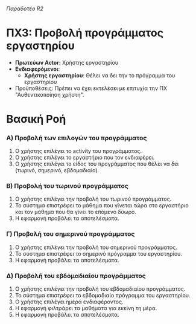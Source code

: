 ###### Παραδοτέο R2

# ΠΧ3: Προβολή προγράμματος εργαστηρίου

* **Πρωτεύων Actor:** Χρήστης εργαστηρίου
* **Ενδιαφερόμενοι**:
    * **Χρήστης εργαστηρίου**: Θέλει να δει την το πρόγραμμα του εργαστηρίου
* Προϋποθέσεις: Πρέπει να έχει εκτελέσει με επιτυχία την ΠΧ "Αυθεντικοποίηση χρήστη".

# Βασική Ροή

### Α) Προβολή των επιλογών του προγράμματος

1. Ο χρήστης επιλέγει το activity του προγράμματος.
2. Ο χρήστης επιλέγει το εργαστήριο που τον ενδιαφέρει.
3. Ο χρήστης επιλέγει το είδος του προγράμματος που θέλει να δει (τωρινό, σημερινό, εβδομαδιαίο).

### Β) Προβολή του τωρινού προγράμματος

1. Ο χρήστης επιλέγει την προβολή του τωρινού προγράμματος.
2. Το σύστημα επιστρέφει το μάθημα που γίνεται τώρα στο εργαστήριο και τον μάθημα που θα γίνει το επόμενο δύωρο.
3. Η εφαρμογή προβάλει τα αποτελέσματα.

### Γ) Προβολή του σημερινού προγράμματος

1. Ο χρήστης επιλέγει την προβολή του σημερινού προγράμματος.
2. Το σύστημα επιστρέφει το σημερινό πρόγραμμα του εργαστηρίου.
3. Η εφαρμογή προβάλει τα αποτελέσματα.

### Δ) Προβολή του εβδομαδιαίου προγράμματος

1. Ο χρήστης επιλέγει την προβολή του εβδομαδιαίου προγράμματος.
2. Το σύστημα επιστρέφει το εβδομαδιαίο πρόγραμμα του εργαστηρίου.
3. Ο χρήστης επιλέγει ημέρα ενδιαφέροντος.
4. Η εφαρμογή φιλτράρει τα μαθήματα για εκείνη τη μέρα.
5. Η εφαρμογή προβάλει τα αποτελέσματα.